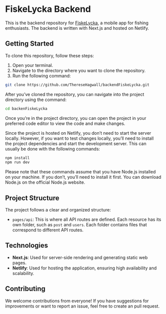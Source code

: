 # FiskeLycka Backend

This is the backend repository for [FiskeLycka](https://github.com/AnnebladFelix/FiskeLycka), a mobile app for fishing enthusiasts. The backend is written with Next.js and hosted on Netlify.

## Getting Started

To clone this repository, follow these steps:

1. Open your terminal.
2. Navigate to the directory where you want to clone the repository.
3. Run the following command:

```bash
git clone https://github.com/ThereseHagwall/backendFiskeLycka.git
```
After you’ve cloned the repository, you can navigate into the project directory using the command:

```bash 
cd backenFiskeLycka
```

Once you’re in the project directory, you can open the project in your preferred code editor to view the code and make changes.

Since the project is hosted on Netlify, you don’t need to start the server locally. However, if you want to test changes locally, you’ll need to install the project dependencies and start the development server. This can usually be done with the following commands:
```bash
npm install
npm run dev
```
Please note that these commands assume that you have Node.js installed on your machine. If you don’t, you’ll need to install it first. You can download Node.js on the official Node.js website.

## Project Structure

The project follows a clear and organized structure:

- `pages/api`: This is where all API routes are defined. Each resource has its own folder, such as `post` and `users`. Each folder contains files that correspond to different API routes.

## Technologies

- **Next.js**: Used for server-side rendering and generating static web pages.
- **Netlify**: Used for hosting the application, ensuring high availability and scalability.

## Contributing

We welcome contributions from everyone! If you have suggestions for improvements or want to report an issue, feel free to create an pull request.

